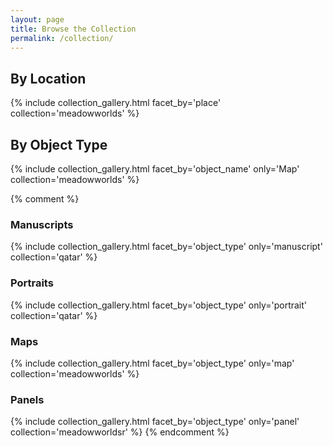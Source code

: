 ```yaml
---
layout: page
title: Browse the Collection
permalink: /collection/
---
```


## By Location
{% include collection_gallery.html facet_by='place' collection='meadowworlds' %}

## By Object Type
{% include collection_gallery.html facet_by='object_name' only='Map' collection='meadowworlds' %} 

{% comment %}
### Manuscripts
{% include collection_gallery.html facet_by='object_type' only='manuscript' collection='qatar' %}
### Portraits
{% include collection_gallery.html facet_by='object_type' only='portrait' collection='qatar' %}
### Maps
{% include collection_gallery.html facet_by='object_type' only='map' collection='meadowworlds' %}
### Panels
{% include collection_gallery.html facet_by='object_type' only='panel' collection='meadowworldsr' %}
{% endcomment %}